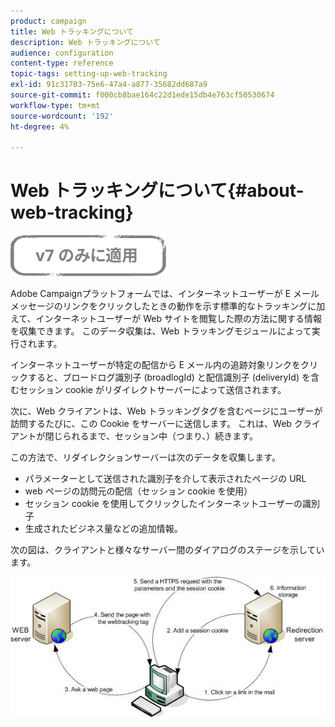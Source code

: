 ```yaml
---
product: campaign
title: Web トラッキングについて
description: Web トラッキングについて
audience: configuration
content-type: reference
topic-tags: setting-up-web-tracking
exl-id: 91c31703-75e6-47a4-a877-35682dd687a9
source-git-commit: f000cb8bae164c22d1ede15db4e763cf50530674
workflow-type: tm+mt
source-wordcount: '192'
ht-degree: 4%

---
```


# Web トラッキングについて{#about-web-tracking}

![](../../assets/v7-only.svg)

Adobe Campaignプラットフォームでは、インターネットユーザーが E メールメッセージのリンクをクリックしたときの動作を示す標準的なトラッキングに加えて、インターネットユーザーが Web サイトを閲覧した際の方法に関する情報を収集できます。 このデータ収集は、Web トラッキングモジュールによって実行されます。

インターネットユーザーが特定の配信から E メール内の追跡対象リンクをクリックすると、ブロードログ識別子 (broadlogId) と配信識別子 (deliveryId) を含むセッション cookie がリダイレクトサーバーによって送信されます。

次に、Web クライアントは、Web トラッキングタグを含むページにユーザーが訪問するたびに、この Cookie をサーバーに送信します。 これは、Web クライアントが閉じられるまで、セッション中（つまり、）続きます。

この方法で、リダイレクションサーバーは次のデータを収集します。

* パラメーターとして送信された識別子を介して表示されたページの URL
* web ページの訪問元の配信（セッション cookie を使用）
* セッション cookie を使用してクリックしたインターネットユーザーの識別子
* 生成されたビジネス量などの追加情報。

次の図は、クライアントと様々なサーバー間のダイアログのステージを示しています。

![](assets/d_ncs_integration_webtracking_structure1.png)
